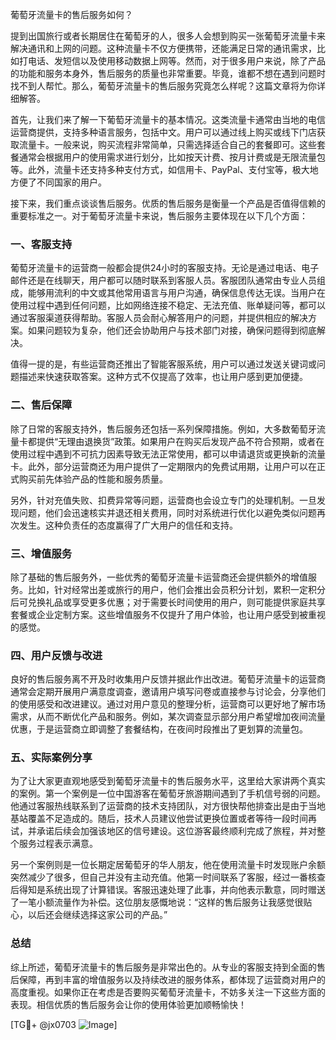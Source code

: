 葡萄牙流量卡的售后服务如何？

提到出国旅行或者长期居住在葡萄牙的人，很多人会想到购买一张葡萄牙流量卡来解决通讯和上网的问题。这种流量卡不仅方便携带，还能满足日常的通讯需求，比如打电话、发短信以及使用移动数据上网等。然而，对于很多用户来说，除了产品的功能和服务本身外，售后服务的质量也非常重要。毕竟，谁都不想在遇到问题时找不到人帮忙。那么，葡萄牙流量卡的售后服务究竟怎么样呢？这篇文章将为你详细解答。

首先，让我们来了解一下葡萄牙流量卡的基本情况。这类流量卡通常由当地的电信运营商提供，支持多种语言服务，包括中文。用户可以通过线上购买或线下门店获取流量卡。一般来说，购买流程非常简单，只需选择适合自己的套餐即可。这些套餐通常会根据用户的使用需求进行划分，比如按天计费、按月计费或是无限流量包等。此外，流量卡还支持多种支付方式，如信用卡、PayPal、支付宝等，极大地方便了不同国家的用户。

接下来，我们重点谈谈售后服务。优质的售后服务是衡量一个产品是否值得信赖的重要标准之一。对于葡萄牙流量卡来说，售后服务主要体现在以下几个方面：

### 一、客服支持

葡萄牙流量卡的运营商一般都会提供24小时的客服支持。无论是通过电话、电子邮件还是在线聊天，用户都可以随时联系到客服人员。客服团队通常由专业人员组成，能够用流利的中文或其他常用语言与用户沟通，确保信息传达无误。当用户在使用过程中遇到任何问题，比如网络连接不稳定、无法充值、账单疑问等，都可以通过客服渠道获得帮助。客服人员会耐心解答用户的问题，并提供相应的解决方案。如果问题较为复杂，他们还会协助用户与技术部门对接，确保问题得到彻底解决。

值得一提的是，有些运营商还推出了智能客服系统，用户可以通过发送关键词或问题描述来快速获取答案。这种方式不仅提高了效率，也让用户感到更加便捷。

### 二、售后保障

除了日常的客服支持外，售后服务还包括一系列保障措施。例如，大多数葡萄牙流量卡都提供“无理由退换货”政策。如果用户在购买后发现产品不符合预期，或者在使用过程中遇到不可抗力因素导致无法正常使用，都可以申请退货或更换新的流量卡。此外，部分运营商还为用户提供了一定期限内的免费试用期，让用户可以在正式购买前先体验产品的性能和服务质量。

另外，针对充值失败、扣费异常等问题，运营商也会设立专门的处理机制。一旦发现问题，他们会迅速核实并退还相关费用，同时对系统进行优化以避免类似问题再次发生。这种负责任的态度赢得了广大用户的信任和支持。

### 三、增值服务

除了基础的售后服务外，一些优秀的葡萄牙流量卡运营商还会提供额外的增值服务。比如，针对经常出差或旅行的用户，他们会推出会员积分计划，累积一定积分后可兑换礼品或享受更多优惠；对于需要长时间使用的用户，则可能提供家庭共享套餐或企业定制方案。这些增值服务不仅提升了用户体验，也让用户感受到被重视的感觉。

### 四、用户反馈与改进

良好的售后服务离不开及时收集用户反馈并据此作出改进。葡萄牙流量卡的运营商通常会定期开展用户满意度调查，邀请用户填写问卷或直接参与讨论会，分享他们的使用感受和改进建议。通过对用户意见的整理分析，运营商可以更好地了解市场需求，从而不断优化产品和服务。例如，某次调查显示部分用户希望增加夜间流量优惠，于是运营商立即调整了套餐结构，在夜间时段推出了更划算的流量包。

### 五、实际案例分享

为了让大家更直观地感受到葡萄牙流量卡的售后服务水平，这里给大家讲两个真实的案例。第一个案例是一位中国游客在葡萄牙旅游期间遇到了手机信号弱的问题。他通过客服热线联系到了运营商的技术支持团队，对方很快帮他排查出是由于当地基站覆盖不足造成的。随后，技术人员建议他尝试更换位置或者等待一段时间再试，并承诺后续会加强该地区的信号建设。这位游客最终顺利完成了旅程，并对整个服务过程表示满意。

另一个案例则是一位长期定居葡萄牙的华人朋友，他在使用流量卡时发现账户余额突然减少了很多，但自己并没有主动充值。他第一时间联系了客服，经过一番核查后得知是系统出现了计算错误。客服迅速处理了此事，并向他表示歉意，同时赠送了一笔小额流量作为补偿。这位朋友感慨地说：“这样的售后服务让我感觉很贴心，以后还会继续选择这家公司的产品。”

### 总结

综上所述，葡萄牙流量卡的售后服务是非常出色的。从专业的客服支持到全面的售后保障，再到丰富的增值服务以及持续改进的服务体系，都体现了运营商对用户的高度重视。如果你正在考虑是否要购买葡萄牙流量卡，不妨多关注一下这些方面的表现。相信优质的售后服务会让你的使用体验更加顺畅愉快！

[TG💪+ @jx0703 ![Image](https://github.com/user-attachments/assets/dbca1d08-cadb-493c-b0ec-ad6f7a83f270)]